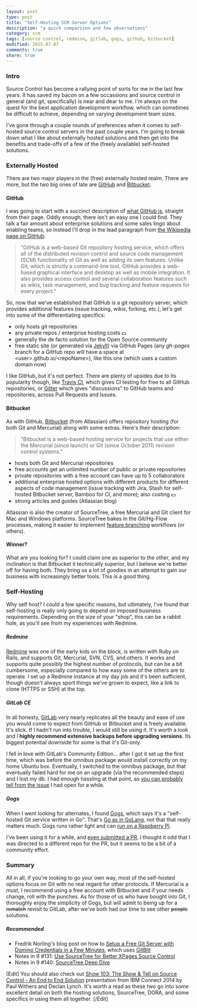```yaml
---
layout: post
type: post
title: "Self-Hosting SCM Server Options"
description: "a quick comparison and few observations"
category: scm
tags: [source control, redmine, gitlab, gogs, github, bitbucket]
modified: 2015-07-07
comments: true
share: true
---
```


### Intro
Source Control has become a rallying point of sorts for me in the last few years. It has saved my bacon on a few occassions and source control in general (and git, specifically) is near and dear to me. I'm always on the quest for the best application development workflow, which can sometimes be difficult to achieve, depending on varying development team sizes.

I've gone through a couple rounds of preferences when it comes to self-hosted source control servers in the past couple years. I'm going to break down what I like about externally hosted solutions and then get into the benefits and trade-offs of a few of the (freely available) self-hosted solutions.

### Externally Hosted
There are two major players in the (free) externally hosted realm. There are more, but the two big ones of late are [GitHub](//github.com) and [Bitbucket](//bitbucket.org).

#### GitHub
I was going to start with a succinct description of [what GitHub is](//github.com/about), straight from their page. Oddly enough, there isn't an easy one I could find. They talk a fair amount about enterprise solutions and some sales lingo about enabling teams, so instead I'll drop in the lead paragraph from [the Wikipedia page on GitHub](//en.wikipedia.org/wiki/GitHub):

> "GitHub is a web-based Git repository hosting service, which offers all of the distributed revision control and source code management (SCM) functionality of Git as well as adding its own features. Unlike Git, which is strictly a command-line tool, GitHub provides a web-based graphical interface and desktop as well as mobile integration. It also provides access control and several collaboration features such as wikis, task management, and bug tracking and feature requests for every project."

So, now that we've established that GitHub is a git repository server, which provides additional features (issue tracking, wikis, forking, etc.), let's get into some of the differentiating specifics:

* only hosts git repositories
* any private repos / enterprise hosting costs 💵
* generally the de facto solution for the Open Source community
* free static site (or generated via [Jekyll](//jekyllrb.com/)) via GitHub Pages (any _gh-pages_ branch for a GitHub repo will have a space at &lt;user&gt;.github.io/&lt;repoName&gt;), like this one (which uses a custom domain now)

I like GitHub, but it's not perfect. There are plenty of upsides due to its popularity though, like [Travis CI](//travis-ci.org/getting_started), which gives CI testing for free to all GitHub repositories, or [Gitter](//gitter.im/) which gives "discussions" to GitHub teams and repositories, across Pull Requests and Issues.

#### Bitbucket
As with GitHub, [Bitbucket](//bitbucket.org/) (from Atlassian) offers repository hosting (for both Git and Mercurial) along with some extras. Here's their description:

>"Bitbucket is a web-based hosting service for projects that use either the Mercurial (since launch) or Git (since October 2011) revision control systems."

* hosts both Git and Mercurial repositories
* free accounts get an unlimited number of public or private repositories
* private repositories with a free account can have up to 5 collaborators
* additional enterprise hosted options with different products for different aspects of code management (issue tracking with Jira, Stash for self-hosted Bitbucket server, Bamboo for CI, and more); also costing 💵
* strong articles and guides (Atlassian blog)

Atlassian is also the creator of SourceTree, a free Mercurial and Git client for Mac and Windows platforms. SourceTree bakes in the Git/Hg-Flow processes, making it easier to implement [feature branching](//www.atlassian.com/git/tutorials/comparing-workflows/feature-branch-workflow) workflows (or others).

#### Winner?
What are you looking for? I could claim one as superior to the other, and my inclination is that Bitbucket it technically superior, but I believe we're better off for having both. They bring us a lot of goodies in an attempt to gain our business with increasingly better tools. This is a good thing. 

### Self-Hosting
Why self host? I could a few specific reasons, but ultimately, I've found that self-hosting is really only going to depend on imposed business requirements. Depending on the size of your "shop", this can be a rabbit hole, as you'll see from my experiences with Redmine.

##### Redmine
[Redmine](//www.redmine.org/) was one of the early kids on the block, is written with Ruby on Rails, and supports Git, Mercurial, SVN, CVS, and others. It works and supports quite possibly the highest number of protocols, but can be a bit cumbersome, especially compared to how easy some of the others are to operate. I set up a Redmine instance at my day job and it's been sufficient, though doesn't always sport things we've grown to expect, like a link to clone (HTTPS or SSH) at the top.

##### GitLab CE
In all honesty, [GitLab](//about.gitlab.com/) very nearly replicates all the beauty and ease of use you would come to expect from GitHub or Bitbucket and is freely available. It's slick. If I hadn't run into trouble, I would still be using it. It's worth a look and I **highly recommend extensive backups before upgrading versions**. Its biggest potential downside for some is that it's Git-only.

I fell in love with GitLab's Community Edition... after I got it set up the first time, which was before the omnibus package would install correctly on my home Ubuntu box. Eventually, I switched to the omnibus package, but that eventually failed hard for me on an upgrade (via the recommended steps) and I lost my db. I had enough hassling at that point, as [you can probably tell from the issue](//gitlab.com/gitlab-org/omnibus-gitlab/issues/541) I had open for a while.

##### Gogs
When I went looking for alternates, I found [Gogs](//gogs.io/), which says it's a "self-hosted Git service written in Go". That's [Go as in GoLang](//golang.org/), not that that really matters much. Gogs runs rather light and can [run on a Raspberry Pi](//blog.meinside.pe.kr/Gogs-on-Raspberry-Pi/).

I've been using it for a while, and [even submitted a PR](//github.com/gogits/gogs/pull/1287). I thought it odd that I was directed to a different repo for the PR, but it seems to be a bit of a community effort.

### Summary
All in all, if you're looking to go your own way, most of the self-hosted options focus on Git with no real regard for other protocols. If Mercurial is a must, I recommend using a free account with Bitbucket and if your needs change, roll with the punches. As for those of us who have bought into Git, I thoroughly enjoy the simplicity of Gogs, but will admit to being up for a <s>rematch</s> revisit to GitLab, after we've both had our time to see other <s>people</s> solutions.

##### Recommended
* Fredrik Norling's blog post on how to [Setup a Free Git Server with Domino Credentials in a Few Minutes](//www.xpagedeveloper.com/2014/setup-a-free-git-server-with-domino-credentials-in-a-few-minutes), which uses [GitBlit](//gitblit.com/)
* Notes in 9 #131: [Use SourceTree for Better XPages Source Control](//www.notesin9.com/2013/11/12/notesin9-131-use-sourcetree-for-better-xpages-source-control/)
* Notes in 9 #140: [SourceTree Deep Dive](//www.notesin9.com/2014/03/24/sourcetreedeepdive/)

[Edit]
You should also check out [Show 103: The Show & Tell on Source Control - An End to End Solution](//www.intec.co.uk/show-103-source-control-an-end-to-end-solution/) presentation from IBM Connect 2014 by Paul Withers and Declan Lynch. It's worth a read as these two go into some excellent detail on both the hosting solutions, SourceTree, DORA, and some specifics in using them all together.
[/Edit]
